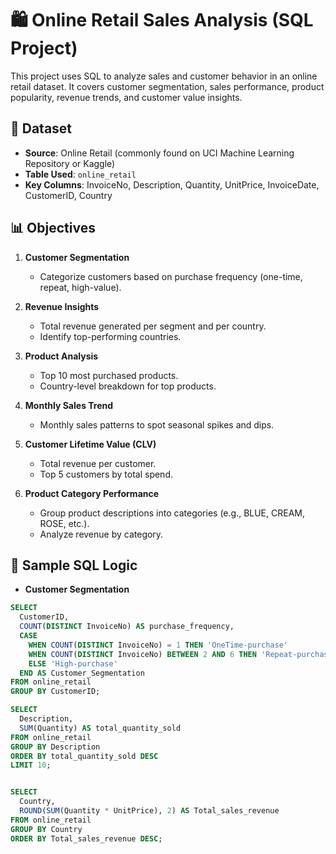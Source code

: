 # 🛍️ Online Retail Sales Analysis (SQL Project)

This project uses SQL to analyze sales and customer behavior in an online retail dataset. It covers customer segmentation, sales performance, product popularity, revenue trends, and customer value insights.

## 📁 Dataset
- **Source**: Online Retail (commonly found on UCI Machine Learning Repository or Kaggle)
- **Table Used**: `online_retail`
- **Key Columns**: InvoiceNo, Description, Quantity, UnitPrice, InvoiceDate, CustomerID, Country

## 📊 Objectives

1. **Customer Segmentation**
   - Categorize customers based on purchase frequency (one-time, repeat, high-value).

2. **Revenue Insights**
   - Total revenue generated per segment and per country.
   - Identify top-performing countries.

3. **Product Analysis**
   - Top 10 most purchased products.
   - Country-level breakdown for top products.

4. **Monthly Sales Trend**
   - Monthly sales patterns to spot seasonal spikes and dips.

5. **Customer Lifetime Value (CLV)**
   - Total revenue per customer.
   - Top 5 customers by total spend.

6. **Product Category Performance**
   - Group product descriptions into categories (e.g., BLUE, CREAM, ROSE, etc.).
   - Analyze revenue by category.

## 🧠 Sample SQL Logic

- **Customer Segmentation**
```sql
SELECT 
  CustomerID,
  COUNT(DISTINCT InvoiceNo) AS purchase_frequency,
  CASE
    WHEN COUNT(DISTINCT InvoiceNo) = 1 THEN 'OneTime-purchase'
    WHEN COUNT(DISTINCT InvoiceNo) BETWEEN 2 AND 6 THEN 'Repeat-purchase'
    ELSE 'High-purchase'
  END AS Customer_Segmentation
FROM online_retail
GROUP BY CustomerID;

SELECT 
  Description, 
  SUM(Quantity) AS total_quantity_sold
FROM online_retail
GROUP BY Description
ORDER BY total_quantity_sold DESC
LIMIT 10;


SELECT 
  Country, 
  ROUND(SUM(Quantity * UnitPrice), 2) AS Total_sales_revenue
FROM online_retail
GROUP BY Country
ORDER BY Total_sales_revenue DESC;
